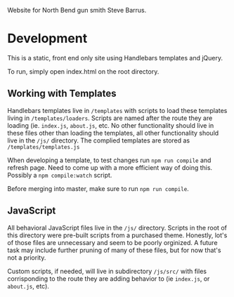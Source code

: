 Website for North Bend gun smith Steve Barrus.

# Development

This is a static, front end only site using Handlebars templates and jQuery.

To run, simply open index.html on the root directory.

## Working with Templates

Handlebars templates live in `/templates` with scripts to load these templates living in `/templates/loaders`. Scripts are named after the route they are loading (ie. `index.js`, `about.js`, etc. No other functionality should live in these files other than loading the templates, all other functionality should live in the `/js/` directory. The complied templates are stored as `/templates/templates.js`

When developing a template, to test changes run `npm run compile` and refresh page. Need to come up with a more efficient way of doing this. Possibly a `npm compile:watch` script.

Before merging into master, make sure to run `npm run compile`.

## JavaScript

All behavioral JavaScript files live in the `/js/` directory. Scripts in the root of this directory were pre-built scripts from a purchased theme. Honestly, lot's of those files are unnecessary and seem to be poorly orginized. A future task may include further pruning of many of these files, but for now that's not a priority.

Custom scripts, if needed, will live in subdirectory `/js/src/` with files corrisponding to the route they are adding behavior to (ie `index.js`, or `about.js`, etc).
